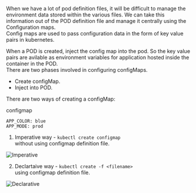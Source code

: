 When we have a lot of pod definition files, it will be difficult to manage the environment data stored within the various files. We can take this information out of the POD definition file and manage it centrally using the Configuration maps.  
Config maps are used to pass configuration data in the form of key value pairs in kubernetes.  

When a POD is created, inject the config map into the pod. So the key value pairs are avilable as environment variables for application hosted inside the container in the POD.   
There are two phases involved in configuring configMaps.
* Create configMap.  
* Inject into POD. 

There are two ways of creating a configMap:  

configmap  
```
APP_COLOR: blue
APP_MODE: prod
```

1. Imperative way - `kubectl create configmap`   
without using configmap definition file.  

![Imperative](Screens/imperative)  

2. Declartaive way - `kubectl create -f <filename>`  
using configmap definition file.  

![Declarative](Screens/declarative) 